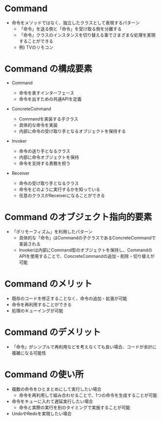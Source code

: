 # Command
- 命令をメソッドではなく、独立したクラスとして表現するパターン
  - 「命令」を送る側と「命令」を受け取る側を分離する
  - 「命令」クラスのインスタンスを切り替える事でさまざまな処理を実現することができる
  - 例) TVのリモコン

# Command の構成要素
- Command
  - 命令を表すインターフェース
  - 命令を出すための共通APIを定義

- ConcreteCommand
  - Commandを実装する子クラス
  - 具体的な命令を実装
  - 内部に命令の受け取り手となるオブジェクトを保持する

- Invoker
  - 命令の送り手となるクラス
  - 内部に命令オブジェクトを保持
  - 命令を支持する責務を担う

- Receiver
  - 命令の受け取り手となるクラス
  - 命令をどのように実行するかを知っている
  - 任意のクラスがReceiverになることができる

# Command のオブジェクト指向的要素
- 「ポリモーフィズム」を利用したパターン
  - 具体的な「命令」はCommandの子クラスであるConcreteCommandで実装される
  - Invokerは内部にCommand型のオブジェクトを保持し、CommandのAPIを使用することで、ConcreteCommandの追加・削除・切り替えが可能

# Command のメリット
- 既存のコードを修正することなく、命令の追加・拡張が可能
- 命令を再利用することができる
- 処理のキューイングが可能

# Command のデメリット
- 「命令」がシンプルで再利用などを考えなくても良い場合、コードが余計に複雑になる可能性

# Command の使い所
- 複数の命令をひとまとめにして実行したい場合
  - 命令を再利用して組み合わせることで、1つの命令を生成することが可能
- 命令をキューに入れて遅延実行したい場合
  - 命令と実際の実行を別のタイミングで実施することが可能
- UndoやRedoを実現したい場合
